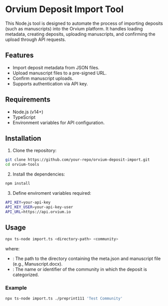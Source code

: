 # Orvium Deposit Import Tool

This Node.js tool is designed to automate the process of importing deposits (such as manuscripts) into the Orvium platform. It handles loading metadata, creating deposits, uploading manuscripts, and confirming the upload through API requests.

## Features

- Import deposit metadata from JSON files.
- Upload manuscript files to a pre-signed URL.
- Confirm manuscript uploads.
- Supports authentication via API key.

## Requirements

- Node.js (v14+)
- TypeScript
- Environment variables for API configuration.

## Installation

1. Clone the repository:

```bash
git clone https://github.com/your-repo/orvium-deposit-import.git
cd orvium-tools
```

2. Install the dependencies:
    
```bash
npm install
```

3. Define enviroment variables required:

```bash
API_KEY=your-api-key
API_KEY_USER=your-api-key-user
API_URL=https://api.orvium.io
```

## Usage
```bash
npx ts-node import.ts <directory-path> <community>
```
where:
- <directory-path>: The path to the directory containing the meta.json and manuscript file (e.g., Manuscript.docx).
- <community>: The name or identifier of the community in which the deposit is categorized.

### Example
```bash
npx ts-node import.ts ./preprint111 'Test Community'
```

